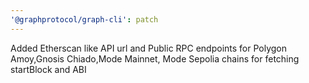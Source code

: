```yaml
---
'@graphprotocol/graph-cli': patch
---
```


Added Etherscan like API url and Public RPC endpoints for Polygon Amoy,Gnosis Chiado,Mode Mainnet,
Mode Sepolia chains for fetching startBlock and ABI
